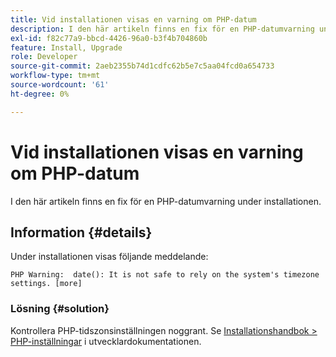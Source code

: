 ```yaml
---
title: Vid installationen visas en varning om PHP-datum
description: I den här artikeln finns en fix för en PHP-datumvarning under installationen.
exl-id: f82c77a9-bbcd-4426-96a0-b3f4b704860b
feature: Install, Upgrade
role: Developer
source-git-commit: 2aeb2355b74d1cdfc62b5e7c5aa04fcd0a654733
workflow-type: tm+mt
source-wordcount: '61'
ht-degree: 0%

---
```


# Vid installationen visas en varning om PHP-datum

I den här artikeln finns en fix för en PHP-datumvarning under installationen.

## Information {#details}

Under installationen visas följande meddelande:

```text
PHP Warning:  date(): It is not safe to rely on the system's timezone settings. [more]
```

### Lösning {#solution}

Kontrollera PHP-tidszonsinställningen noggrant. Se [Installationshandbok > PHP-inställningar](https://experienceleague.adobe.com/sv/docs/commerce-operations/installation-guide/prerequisites/php-settings) i utvecklardokumentationen.
